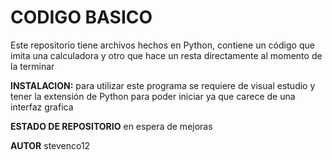 # CODIGO BASICO 
Este repositorio tiene archivos hechos en Python, contiene un código que imita una calculadora y otro que hace un resta directamente al momento de la terminar 

**INSTALACION:**
para utilizar este programa se requiere de visual estudio y tener la extensión de Python para poder iniciar ya que carece de una interfaz grafica

**ESTADO DE REPOSITORIO**
en espera de mejoras

**AUTOR**
stevenco12
